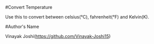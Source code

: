 #Convert Temperature

Use this to convert between celsius(°C), fahrenheit(°F) and Kelvin(K).

#Author's Name

Vinayak Joshi(https://github.com/Vinayak-Joshi15)
